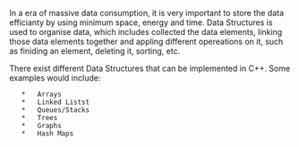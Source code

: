   In a era of massive data consumption, it is very important to store the data efficianty by using minimum space, energy and time. Data Structures is used to organise data, which includes collected the data elements, linking those data elements together and appling different opereations on it, such as finiding an element, deleting it, sorting, etc.
  
  There exist different Data Structures that can be implemented in C++. Some examples would include:
```
   *   Arrays
   *   Linked Listst
   *   Queues/Stacks
   *   Trees
   *   Graphs
   *   Hash Maps
```

